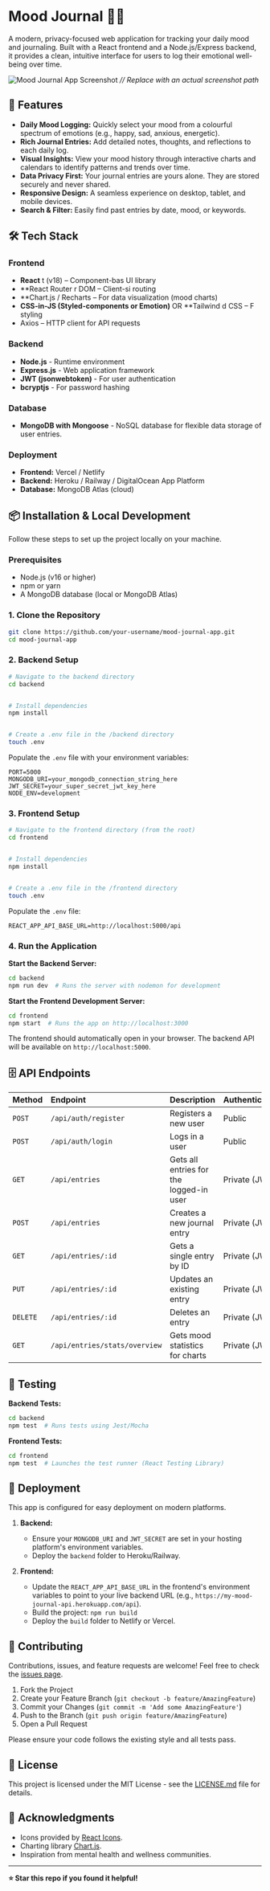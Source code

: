 ﻿# Mood Journal 📓✨


A modern, privacy-focused web application for tracking your daily mood and journaling. Built with a React frontend and a Node.js/Express backend, it provides a clean, intuitive interface for users to log their emotional well-being over time.


![Mood Journal App Screenshot](https://via.placeholder.com/800x400.png?text=Mood+Journal+App+Screenshot) *// Replace with an actual screenshot path*


## 🚀 Features


- **Daily Mood Logging:** Quickly select your mood from a colourful spectrum of emotions (e.g., happy, sad, anxious, energetic).
- **Rich Journal Entries:** Add detailed notes, thoughts, and reflections to each daily log.
- **Visual Insights:** View your mood history through interactive charts and calendars to identify patterns and trends over time.
- **Data Privacy First:** Your journal entries are yours alone. They are stored securely and never shared.
- **Responsive Design:** A seamless experience on desktop, tablet, and mobile devices.
- **Search & Filter:** Easily find past entries by date, mood, or keywords.


## 🛠️ Tech Stack


### Frontend
-   **React** t (v18) – Component-bas UI library
-   **React Router r DOM – Client-si routing
-   **Chart.js / Recharts – For data visualization (mood charts)
-   **CSS-in-JS (Styled-components or Emotion)** OR **Tailwind d CSS – F styling
- Axios – HTTP client for API requests


### Backend
-   **Node.js** - Runtime environment
-   **Express.js** - Web application framework
-   **JWT (jsonwebtoken)** - For user authentication
-   **bcryptjs** - For password hashing


### Database
-   **MongoDB with Mongoose** - NoSQL database for flexible data storage of user entries.


### Deployment
-   **Frontend:** Vercel / Netlify
-   **Backend:** Heroku / Railway / DigitalOcean App Platform
-   **Database:** MongoDB Atlas (cloud)


## 📦 Installation & Local Development


Follow these steps to set up the project locally on your machine.


### Prerequisites
-   Node.js (v16 or higher)
-   npm or yarn
-   A MongoDB database (local or MongoDB Atlas)


### 1. Clone the Repository
```bash
git clone https://github.com/your-username/mood-journal-app.git
cd mood-journal-app
```


### 2. Backend Setup
```bash
# Navigate to the backend directory
cd backend


# Install dependencies
npm install


# Create a .env file in the /backend directory
touch .env
```
Populate the `.env` file with your environment variables:
```env
PORT=5000
MONGODB_URI=your_mongodb_connection_string_here
JWT_SECRET=your_super_secret_jwt_key_here
NODE_ENV=development
```


### 3. Frontend Setup
```bash
# Navigate to the frontend directory (from the root)
cd frontend


# Install dependencies
npm install


# Create a .env file in the /frontend directory
touch .env
```
Populate the `.env` file:
```env
REACT_APP_API_BASE_URL=http://localhost:5000/api
```


### 4. Run the Application
**Start the Backend Server:**
```bash
cd backend
npm run dev  # Runs the server with nodemon for development
```


**Start the Frontend Development Server:**
```bash
cd frontend
npm start  # Runs the app on http://localhost:3000
```
The frontend should automatically open in your browser. The backend API will be available on `http://localhost:5000`.


## 🗄️ API Endpoints


| Method | Endpoint | Description | Authentication |
| :--- | :--- | :--- | :--- |
| `POST` | `/api/auth/register` | Registers a new user | Public |
| `POST` | `/api/auth/login` | Logs in a user | Public |
| `GET` | `/api/entries` | Gets all entries for the logged-in user | Private (JWT) |
| `POST` | `/api/entries` | Creates a new journal entry | Private (JWT) |
| `GET` | `/api/entries/:id` | Gets a single entry by ID | Private (JWT) |
| `PUT` | `/api/entries/:id` | Updates an existing entry | Private (JWT) |
| `DELETE` | `/api/entries/:id` | Deletes an entry | Private (JWT) |
| `GET` | `/api/entries/stats/overview` | Gets mood statistics for charts | Private (JWT) |


## 🧪 Testing


**Backend Tests:**
```bash
cd backend
npm test  # Runs tests using Jest/Mocha
```


**Frontend Tests:**
```bash
cd frontend
npm test  # Launches the test runner (React Testing Library)
```


## 🚢 Deployment


This app is configured for easy deployment on modern platforms.


1.  **Backend:**
    -   Ensure your `MONGODB_URI` and `JWT_SECRET` are set in your hosting platform's environment variables.
    -   Deploy the `backend` folder to Heroku/Railway.


2.  **Frontend:**
    -   Update the `REACT_APP_API_BASE_URL` in the frontend's environment variables to point to your live backend URL (e.g., `https://my-mood-journal-api.herokuapp.com/api`).
    -   Build the project: `npm run build`
    -   Deploy the `build` folder to Netlify or Vercel.


## 🤝 Contributing


Contributions, issues, and feature requests are welcome! Feel free to check the [issues page](https://github.com/your-username/mood-journal-app/issues).


1.  Fork the Project
2.  Create your Feature Branch (`git checkout -b feature/AmazingFeature`)
3.  Commit your Changes (`git commit -m 'Add some AmazingFeature'`)
4.  Push to the Branch (`git push origin feature/AmazingFeature`)
5.  Open a Pull Request


Please ensure your code follows the existing style and all tests pass.


## 📄 License


This project is licensed under the MIT License - see the [LICENSE.md](LICENSE.md) file for details.


## 🙏 Acknowledgments


-   Icons provided by [React Icons](https://react-icons.github.io/react-icons/).
-   Charting library [Chart.js](https://www.chartjs.org/).
-   Inspiration from mental health and wellness communities.


---


**⭐ Star this repo if you found it helpful!**